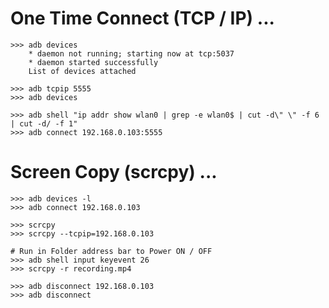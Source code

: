 
# One Time Connect (TCP / IP) ...

    >>> adb devices
        * daemon not running; starting now at tcp:5037
        * daemon started successfully
        List of devices attached

    >>> adb tcpip 5555
    >>> adb devices

    >>> adb shell "ip addr show wlan0 | grep -e wlan0$ | cut -d\" \" -f 6 | cut -d/ -f 1"
    >>> adb connect 192.168.0.103:5555


# Screen Copy (scrcpy) ...

    >>> adb devices -l
    >>> adb connect 192.168.0.103

    >>> scrcpy
    >>> scrcpy --tcpip=192.168.0.103

    # Run in Folder address bar to Power ON / OFF
    >>> adb shell input keyevent 26
    >>> scrcpy -r recording.mp4

    >>> adb disconnect 192.168.0.103
    >>> adb disconnect
